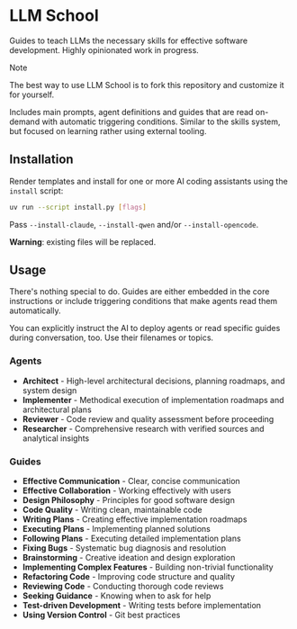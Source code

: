 # LLM School

Guides to teach LLMs the necessary skills for effective software development. Highly opinionated work in progress.

> [!NOTE]
> The best way to use LLM School is to fork this repository and customize it for yourself.

Includes main prompts, agent definitions and guides that are read on-demand with automatic triggering conditions. Similar to the skills system, but focused on learning rather using external tooling.


## Installation

Render templates and install for one or more AI coding assistants using the `install` script:

```bash
uv run --script install.py [flags] 
```

Pass `--install-claude`, `--install-qwen` and/or `--install-opencode`.

**Warning**: existing files will be replaced.


## Usage

There's nothing special to do. Guides are either embedded in the core instructions or include triggering conditions that make agents read them automatically.

You can explicitly instruct the AI to deploy agents or read specific guides during conversation, too. Use their filenames or topics.

### Agents

- **Architect** - High-level architectural decisions, planning roadmaps, and system design
- **Implementer** - Methodical execution of implementation roadmaps and architectural plans
- **Reviewer** - Code review and quality assessment before proceeding
- **Researcher** - Comprehensive research with verified sources and analytical insights

### Guides

- **Effective Communication** - Clear, concise communication
- **Effective Collaboration** - Working effectively with users
- **Design Philosophy** - Principles for good software design
- **Code Quality** - Writing clean, maintainable code
- **Writing Plans** - Creating effective implementation roadmaps
- **Executing Plans** - Implementing planned solutions
- **Following Plans** - Executing detailed implementation plans
- **Fixing Bugs** - Systematic bug diagnosis and resolution
- **Brainstorming** - Creative ideation and design exploration
- **Implementing Complex Features** - Building non-trivial functionality
- **Refactoring Code** - Improving code structure and quality
- **Reviewing Code** - Conducting thorough code reviews
- **Seeking Guidance** - Knowing when to ask for help
- **Test-driven Development** - Writing tests before implementation
- **Using Version Control** - Git best practices

